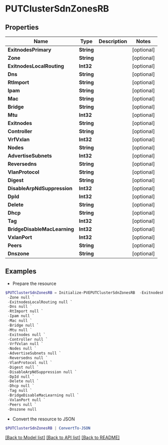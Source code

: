 # PUTClusterSdnZonesRB
## Properties

Name | Type | Description | Notes
------------ | ------------- | ------------- | -------------
**ExitnodesPrimary** | **String** |  | [optional] 
**Zone** | **String** |  | [optional] 
**ExitnodesLocalRouting** | **Int32** |  | [optional] 
**Dns** | **String** |  | [optional] 
**RtImport** | **String** |  | [optional] 
**Ipam** | **String** |  | [optional] 
**Mac** | **String** |  | [optional] 
**Bridge** | **String** |  | [optional] 
**Mtu** | **Int32** |  | [optional] 
**Exitnodes** | **String** |  | [optional] 
**Controller** | **String** |  | [optional] 
**VrfVxlan** | **Int32** |  | [optional] 
**Nodes** | **String** |  | [optional] 
**AdvertiseSubnets** | **Int32** |  | [optional] 
**Reversedns** | **String** |  | [optional] 
**VlanProtocol** | **String** |  | [optional] 
**Digest** | **String** |  | [optional] 
**DisableArpNdSuppression** | **Int32** |  | [optional] 
**DpId** | **Int32** |  | [optional] 
**Delete** | **String** |  | [optional] 
**Dhcp** | **String** |  | [optional] 
**Tag** | **Int32** |  | [optional] 
**BridgeDisableMacLearning** | **Int32** |  | [optional] 
**VxlanPort** | **Int32** |  | [optional] 
**Peers** | **String** |  | [optional] 
**Dnszone** | **String** |  | [optional] 

## Examples

- Prepare the resource
```powershell
$PUTClusterSdnZonesRB = Initialize-PVEPUTClusterSdnZonesRB  -ExitnodesPrimary null `
 -Zone null `
 -ExitnodesLocalRouting null `
 -Dns null `
 -RtImport null `
 -Ipam null `
 -Mac null `
 -Bridge null `
 -Mtu null `
 -Exitnodes null `
 -Controller null `
 -VrfVxlan null `
 -Nodes null `
 -AdvertiseSubnets null `
 -Reversedns null `
 -VlanProtocol null `
 -Digest null `
 -DisableArpNdSuppression null `
 -DpId null `
 -Delete null `
 -Dhcp null `
 -Tag null `
 -BridgeDisableMacLearning null `
 -VxlanPort null `
 -Peers null `
 -Dnszone null
```

- Convert the resource to JSON
```powershell
$PUTClusterSdnZonesRB | ConvertTo-JSON
```

[[Back to Model list]](../README.md#documentation-for-models) [[Back to API list]](../README.md#documentation-for-api-endpoints) [[Back to README]](../README.md)

